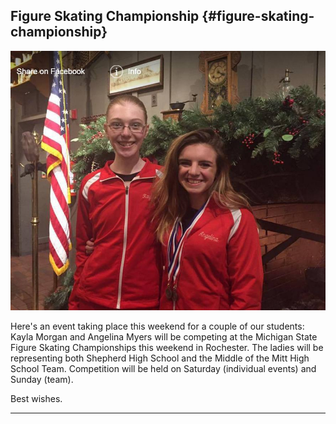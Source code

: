 ## Figure Skating Championship {#figure-skating-championship}

![](/assets/skating.jpg)

Here's an event taking place this weekend for a couple of our students: Kayla Morgan and Angelina Myers will be competing at the Michigan State Figure Skating Championships this weekend in Rochester. The ladies will be representing both Shepherd High School and the Middle of the Mitt High School Team. Competition will be held on Saturday \(individual events\) and Sunday \(team\).

Best wishes.

---



